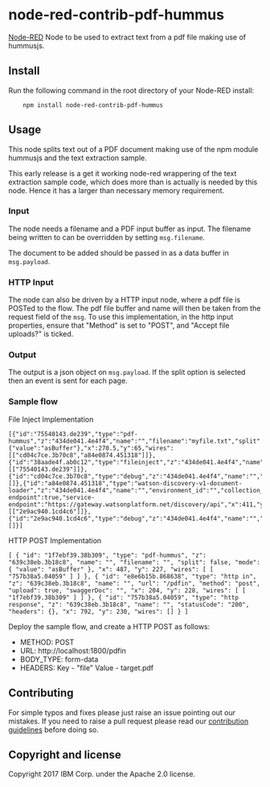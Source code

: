 # node-red-contrib-pdf-hummus

[Node-RED](http://nodered.org) Node to be used to extract text from a pdf file making use of hummusjs.


## Install

Run the following command in the root directory of your Node-RED install:

````
    npm install node-red-contrib-pdf-hummus
````

## Usage
This node splits text out of a PDF document making use of the
npm module hummusjs and the text extraction sample.

This early release is a get it working node-red wrappering of the
text extraction sample code, which does more than is actually is needed
by this node. Hence it has a larger than necessary memory requirement.


### Input
The node needs a filename and a PDF input buffer as input.
The filename being written to can be overridden by setting
`msg.filename`.

The document to be added should be passed in as a data buffer
in `msg.payload`.

### HTTP Input
The node can also be driven by a HTTP input node, where a pdf
file is POSTed to the flow. The pdf file buffer and name will
then be taken from the request field of the `msg`.
To use this implementation, in the http input properties, ensure
that "Method" is set to "POST", and "Accept file uploads?" is
ticked.

### Output
The output is a json object on `msg.payload`.
If the split option is selected then an event is sent for each page.

### Sample flow
File Inject Implementation
````
[{"id":"75540143.de239","type":"pdf-hummus","z":"434de041.4e4f4","name":"","filename":"myfile.txt","split":true,"mode":{"value":"asBuffer"},"x":270.5,"y":65,"wires":[["cd04c7ce.3b70c8","a84e0874.451318"]]},{"id":"38aade4f.ab0c12","type":"fileinject","z":"434de041.4e4f4","name":"","x":103,"y":62,"wires":[["75540143.de239"]]},{"id":"cd04c7ce.3b70c8","type":"debug","z":"434de041.4e4f4","name":"","active":true,"console":"false","complete":"false","x":449.5,"y":65,"wires":[]},{"id":"a84e0874.451318","type":"watson-discovery-v1-document-loader","z":"434de041.4e4f4","name":"","environment_id":"","collection_id":"","default-endpoint":true,"service-endpoint":"https://gateway.watsonplatform.net/discovery/api","x":411,"y":133,"wires":[["2e9ac940.1cd4c6"]]},{"id":"2e9ac940.1cd4c6","type":"debug","z":"434de041.4e4f4","name":"","active":true,"console":"false","complete":"true","x":610.5,"y":131,"wires":[]}]
````
HTTP POST Implementation
````
[ { "id": "1f7ebf39.38b309", "type": "pdf-hummus", "z": "639c38eb.3b18c8", "name": "", "filename": "", "split": false, "mode": { "value": "asBuffer" }, "x": 487, "y": 227, "wires": [ [ "757b38a5.04059" ] ] }, { "id": "e8e6b15b.868638", "type": "http in", "z": "639c38eb.3b18c8", "name": "", "url": "/pdfin", "method": "post", "upload": true, "swaggerDoc": "", "x": 204, "y": 228, "wires": [ [ "1f7ebf39.38b309" ] ] }, { "id": "757b38a5.04059", "type": "http response", "z": "639c38eb.3b18c8", "name": "", "statusCode": "200", "headers": {}, "x": 792, "y": 230, "wires": [] } ]
````
Deploy the sample flow, and create a HTTP POST as follows:
- METHOD: POST
- URL: http://localhost:1800/pdfin
- BODY_TYPE: form-data
- HEADERS: Key - "file" Value - target.pdf

## Contributing
For simple typos and fixes please just raise an issue pointing out our mistakes. If you need to raise a pull request please read our [contribution guidelines](https://github.com/ibm-early-programs/node-red-contrib-pdf-hummus/blob/master/CONTRIBUTING.md) before doing so.

## Copyright and license

Copyright 2017 IBM Corp. under the Apache 2.0 license.
